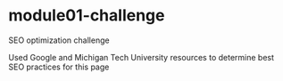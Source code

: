 # module01-challenge
SEO optimization challenge

Used Google and Michigan Tech University resources to determine best SEO practices for this page